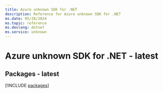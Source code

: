 ```yaml
---
title: Azure unknown SDK for .NET
description: Reference for Azure unknown SDK for .NET
ms.date: 05/28/2024
ms.topic: reference
ms.devlang: dotnet
ms.service: unknown
---
```

# Azure unknown SDK for .NET - latest
## Packages - latest
[!INCLUDE [packages](unknown-index.md)]